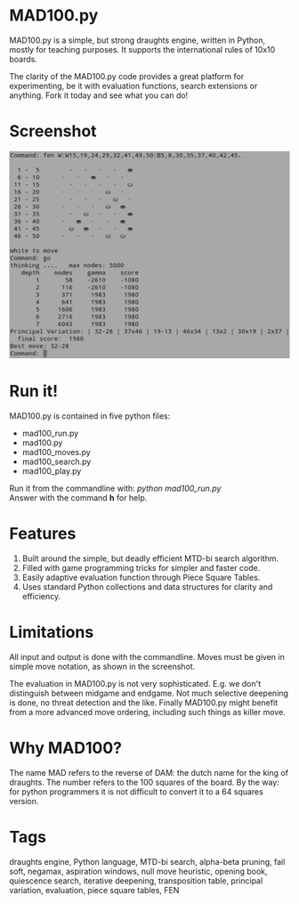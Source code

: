 
MAD100.py
=========
MAD100.py is a simple, but strong draughts engine, written in Python, mostly for teaching purposes.
It supports the international rules of 10x10 boards.

The clarity of the MAD100.py code provides a great platform for experimenting, be it with evaluation functions, search extensions or anything. Fork it today and see what you can do!

Screenshot
==========

![MAD100 in action](images/mad100_in_action.png)

Run it!
=======
MAD100.py is contained in five python files:
- mad100_run.py
- mad100.py 
- mad100_moves.py
- mad100_search.py
- mad100_play.py 

Run it from the commandline with: *python mad100_run.py*  
Answer with the command **h** for help.

Features
========
1. Built around the simple, but deadly efficient MTD-bi search algorithm.
2. Filled with game programming tricks for simpler and faster code.
3. Easily adaptive evaluation function through Piece Square Tables.
4. Uses standard Python collections and data structures for clarity and efficiency.

Limitations
===========
All input and output is done with the commandline.
Moves must be given in simple move notation, as shown in the screenshot.

The evaluation in MAD100.py is not very sophisticated. E.g. we don't distinguish between midgame and endgame. Not much selective deepening is done, no threat detection and the like. Finally MAD100.py might benefit from a more advanced move ordering, including such things as killer move.

Why MAD100?
===========
The name MAD refers to the reverse of DAM: the dutch name for the king of draughts. 
The number refers to the 100 squares of the board.
By the way: for python programmers it is not difficult to convert it to a 64 squares version.

Tags
====
draughts engine, Python language, MTD-bi search, alpha-beta pruning, fail soft, negamax, aspiration windows, null move heuristic,  opening book, quiescence search, iterative deepening, transposition table, principal variation, evaluation, piece square tables, FEN
